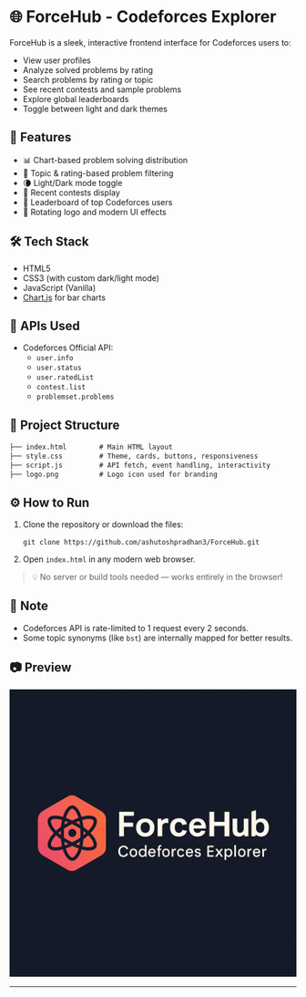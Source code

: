 # 🌐 ForceHub - Codeforces Explorer

ForceHub is a sleek, interactive frontend interface for Codeforces users to:
- View user profiles
- Analyze solved problems by rating
- Search problems by rating or topic
- See recent contests and sample problems
- Explore global leaderboards
- Toggle between light and dark themes

## 🚀 Features

- 📊 Chart-based problem solving distribution
- 🔎 Topic & rating-based problem filtering
- 🌘 Light/Dark mode toggle
- 📅 Recent contests display
- 🧠 Leaderboard of top Codeforces users
- 🎨 Rotating logo and modern UI effects

## 🛠 Tech Stack

- HTML5
- CSS3 (with custom dark/light mode)
- JavaScript (Vanilla)
- [Chart.js](https://www.chartjs.org/) for bar charts

## 🔗 APIs Used

- Codeforces Official API:
  - `user.info`
  - `user.status`
  - `user.ratedList`
  - `contest.list`
  - `problemset.problems`

## 📂 Project Structure

```
├── index.html        # Main HTML layout
├── style.css         # Theme, cards, buttons, responsiveness
├── script.js         # API fetch, event handling, interactivity
├── logo.png          # Logo icon used for branding
```

## ⚙️ How to Run

1. Clone the repository or download the files:
   ```
   git clone https://github.com/ashutoshpradhan3/ForceHub.git
   ```

2. Open `index.html` in any modern web browser.

> 💡 No server or build tools needed — works entirely in the browser!

## 📌 Note

- Codeforces API is rate-limited to 1 request every 2 seconds.
- Some topic synonyms (like `bst`) are internally mapped for better results.

## 📷 Preview

![ForceHub UI Preview](logo.png)

---
